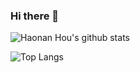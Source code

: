 ### Hi there 👋
![Haonan Hou's github stats](https://github-readme-stats.vercel.app/api?username=HTHou&count_private=true&show_icons=true&theme=tokyonight)

![Top Langs](https://github-readme-stats.vercel.app/api/top-langs/?username=HTHou&theme=dracula&layout=compact)

<!--
**HTHou/HTHou** is a ✨ _special_ ✨ repository because its `README.md` (this file) appears on your GitHub profile.

Here are some ideas to get you started:

- 🔭 I’m currently working on ...
- 🌱 I’m currently learning ...
- 👯 I’m looking to collaborate on ...
- 🤔 I’m looking for help with ...
- 💬 Ask me about ...
- 📫 How to reach me: ...
- 😄 Pronouns: ...
- ⚡ Fun fact: ...
-->
